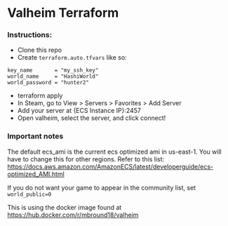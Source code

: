 # Valheim Terraform

### Instructions:
- Clone this repo
- Create `terraform.auto.tfvars` like so:
```
key_name       = "my_ssh_key"
world_name     = "HashiWorld"
world_password = "hunter2"
```
- terraform apply
- In Steam, go to View > Servers > Favorites > Add Server
- Add your server at {ECS Instance IP}:2457
- Open valheim, select the server, and click connect!


### Important notes
The default ecs_ami is the current ecs optimized ami in us-east-1.  You will
have to change this for other regions. Refer to this list: https://docs.aws.amazon.com/AmazonECS/latest/developerguide/ecs-optimized_AMI.html


If you do not want your game to appear in the community list, set `world_public=0`


This is using the docker image found at https://hub.docker.com/r/mbround18/valheim